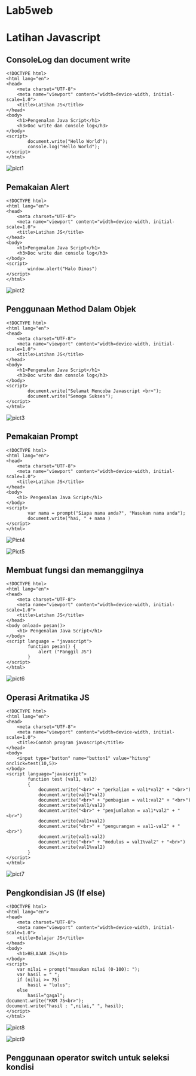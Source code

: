# Lab5web
# Latihan Javascript

## ConsoleLog dan document write

```
<!DOCTYPE html>
<html lang="en">
<head>
    <meta charset="UTF-8">
    <meta name="viewport" content="width=device-width, initial-scale=1.0">
    <title>Latihan JS</title>
</head>
<body>
    <h1>Pengenalan Java Script</h1>
    <h3>Doc write dan console log</h3>
</body>
<script>
        document.write("Hello World");
        console.log("Hello World");
</script>
</html>
```
![pict1](https://github.com/DimasF3009/Lab5web/assets/115356128/454c3835-1434-42b8-bab0-a1bc74f7e813)


## Pemakaian Alert
```
<!DOCTYPE html>
<html lang="en">
<head>
    <meta charset="UTF-8">
    <meta name="viewport" content="width=device-width, initial-scale=1.0">
    <title>Latihan JS</title>
</head>
<body>
    <h1>Pengenalan Java Script</h1>
    <h3>Doc write dan console log</h3>
</body>
<script>
        window.alert("Halo Dimas")
</script>
</html>
```
![pict2](https://github.com/DimasF3009/Lab5web/assets/115356128/2bad3446-bdfb-4b92-af46-8635ebab830a)


## Penggunaan Method Dalam Objek
```
<!DOCTYPE html>
<html lang="en">
<head>
    <meta charset="UTF-8">
    <meta name="viewport" content="width=device-width, initial-scale=1.0">
    <title>Latihan JS</title>
</head>
<body>
    <h1>Pengenalan Java Script</h1>
    <h3>Doc write dan console log</h3>
</body>
<script>
        document.write("Selamat Mencoba Javascript <br>");
        document.write("Semoga Sukses");
</script>
</html>
```
![pict3](https://github.com/DimasF3009/Lab5web/assets/115356128/a6aaf25f-809a-498f-86ce-ff50cf403374)


## Pemakaian Prompt
```
<!DOCTYPE html>
<html lang="en">
<head>
    <meta charset="UTF-8">
    <meta name="viewport" content="width=device-width, initial-scale=1.0">
    <title>Latihan JS</title>
</head>
<body>
    <h1> Pengenalan Java Script</h1>
</body>
<script>
        var nama = prompt("Siapa nama anda?", "Masukan nama anda");
        document.write("hai, " + nama )
</script>
</html>
```
![Pict4](https://github.com/DimasF3009/Lab5web/assets/115356128/6cfe1bd3-5fbf-4cd5-a8b3-246467641412)

![Pict5](https://github.com/DimasF3009/Lab5web/assets/115356128/39ecb4df-aeeb-4018-b655-b93536ef6ad5)


## Membuat fungsi dan memanggilnya
```
<!DOCTYPE html>
<html lang="en">
<head>
    <meta charset="UTF-8">
    <meta name="viewport" content="width=device-width, initial-scale=1.0">
    <title>Latihan JS</title>
</head>
<body onload= pesan()>
    <h1> Pengenalan Java Script</h1>
</body>
<script language = "javascript">
        function pesan() {
            alert ("Panggil JS")
        }
</script>
</html>
```
![pict6](https://github.com/DimasF3009/Lab5web/assets/115356128/d45be6fd-1ea2-4691-9c07-be01a74ce4c8)


## Operasi Aritmatika JS
```
<!DOCTYPE html>
<html lang="en">
<head>
    <meta charset="UTF-8">
    <meta name="viewport" content="width=device-width, initial-scale=1.0">
    <title>Contoh program javascript</title>
</head>
<body>
    <input type="button" name="button1" value="hitung" onclick=test(10,5)>
</body>
<script language="javascript">
        function test (val1, val2)
        {
            document.write("<br>" + "perkalian = val1*val2" + "<br>")
            document.write(val1*val2)
            document.write("<br>" + "pembagian = val1:val2" + "<br>")
            document.write(val1/val2)
            document.write("<br>" + "penjumlahan = val1*val2" + "<br>")
            document.write(val1+val2)
            document.write("<br>" + "pengurangan = val1-val2" + "<br>")
            document.write(val1-val2)
            document.write("<br>" + "modulus = val1%val2" + "<br>")
            document.write(val1%val2)
        }
</script>
</html>
```
![pict7](https://github.com/DimasF3009/Lab5web/assets/115356128/4f69de16-3f96-409f-8c78-c706140a3027)


## Pengkondisian JS (If else)
```
<!DOCTYPE html>
<html lang="en">
<head>
    <meta charset="UTF-8">
    <meta name="viewport" content="width=device-width, initial-scale=1.0">
    <title>Belajar JS</title>
</head>
<body>
    <h1>BELAJAR JS</h1>
</body>
<script>
    var nilai = prompt("masukan nilai (0-100): ");
    var hasil = " ";
    if (nilai >= 75)
        hasil = "lulus";
    else
        hasil="gagal";
document.write("KKM 75<br>");
document.write("hasil : ",nilai," ", hasil);
</script>
</html>
```
![pict8](https://github.com/DimasF3009/Lab5web/assets/115356128/4fea0890-8122-4193-b7b8-4eb23abf5332)

![pict9](https://github.com/DimasF3009/Lab5web/assets/115356128/99295466-b1aa-487a-80db-474fdbda79c6)


## Penggunaan operator switch untuk seleksi kondisi


















